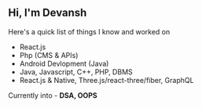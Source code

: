 ## Hi, I'm Devansh

Here's a quick list of things I know and worked on
- React.js
- Php (CMS & APIs)
- Android Devlopment (Java)
- Java, Javascript, C++, PHP, DBMS
- React.js & Native, Three.js/react-three/fiber, GraphQL

Currently into - **DSA, OOPS**
